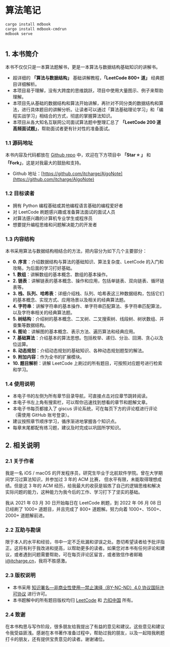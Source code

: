 # 算法笔记

```bash
cargo install mdbook
cargo install mdbook-cmdrun
mdbook serve

```

# 
















































## 1. 本书简介

本书不仅仅只是一本算法题解书，更是一本算法与数据结构基础知识的讲解书。

- 超详细的 **「算法与数据结构」** 基础讲解教程，**「LeetCode 800+ 道」** 经典题目详细解析。
- 本项目易于理解，没有大跨度的思维跳跃，项目中使用大量图示、例子来帮助理解。
- 本项目先从基础的数据结构和算法开始讲解，再针对不同分类的数据结构和算法，进行具体题目的讲解分析。让读者可以通过「算法基础理论学习」和「编程实战学习」相结合的方式，彻底的掌握算法知识。
- 本项目从各大知名互联网公司面试算法题中整理汇总了 **「LeetCode 200 道高频面试题」**，帮助面试者更有针对性的准备面试。

### 1.1 源码地址

本书内容及代码都放在 [Github repo](https://github.com/itcharge/AlgoNote) 中，欢迎在下方项目中 **「Star ⭐️ 」** 和 **「Fork」**，这是对我最大的鼓励和支持。

- Github 地址：[https://github.com/itcharge/AlgoNote](https://github.com/itcharge/AlgoNote)

### 1.2 目标读者

- 拥有 Python 编程基础或其他编程语言基础的编程爱好者
- 对 LeetCode 刷题感兴趣或准备算法面试的面试人员
- 对算法感兴趣的计算机专业学生或程序员
- 想要提升编程思维和问题解决能力的开发者

### 1.3 内容结构

本书采用算法与数据结构相结合的方法，把内容分为如下几个主要部分：

- **0. 序言**：介绍数据结构与算法的基础知识、算法复杂度、LeetCode 的入门和攻略，为后面的学习打好基础。
- **1. 数组**：讲解数组的基本概念、数组的基本操作。
- **2. 链表**：讲解链表的基本概念、操作和应用，包括单链表、双向链表、循环链表等。
- **3. 栈、队列、哈希表**：详细介绍栈、队列、哈希表这三种数据结构，包括它们的基本概念、实现方式、应用场景以及相关的经典算法题。
- **4. 字符串**：讲解字符串的基本操作、单字符串匹配算法、多字符串匹配算法，以及字符串相关的经典算法题。
- **5. 树结构**：介绍树的基本概念、二叉树、二叉搜索树、线段树、树状数组、并查集等数据结构。
- **6. 图论**：讲解图的基本概念、表示方法、遍历算法和经典应用。
- **7. 基础算法**：介绍基本的算法思想。包括枚举、递归、分治、回溯、贪心以及位运算。
- **8. 动态规划**：介绍动态规划的基础知识、各种动态规划题型的解法。
- **9. 附加内容**：作为全书的扩展模块。
- **10. 题目解析**：讲解 LeetCode 上刷过的所有题目，可按照对应题号进行检索和学习。

### 1.4 使用说明

- 本电子书的左侧为所有章节目录导航，可直接点击对应章节跳转阅读。
- 本电子书左上角有搜索栏，可以帮你迅速找到想看的章节和题解文章。
- 本电子书每页都接入了 giscus 评论系统，可在每页下方的评论框进行评论（需使用 GitHub 账号登录）。
- 建议按照章节顺序学习，循序渐进地掌握各个知识点。
- 每章末尾都配有练习题，建议及时完成以巩固所学知识。

## 2. 相关说明

### 2.1 关于作者

我是一名 iOS / macOS 的开发程序员，研究生毕业于北航软件学院。曾在大学期间学习过算法知识，并参加过 3 年的 ACM 比赛， 但水平有限，未能取得理想成绩。但是这 3 年的 ACM 经历，给我最大的收获是锻炼了自己的逻辑思维和解决实际问题的能力，这种能力为我今后的工作、学习打下了坚实的基础。

我从 2021 年 03 月 30 日开始每日在 LeetCode 刷题，到 2022 年 06 月 08 日已经刷了 1000+ 道题目，并且完成了 800+ 道题解。努力向着 1000+、1500+、2000+ 道题解前进。

### 2.2 互助与勘误

限于本人的水平和经验，书中一定不乏纰漏和谬误之处。恳切希望读者给予批评指正。这将有利于我改进和提高，以帮助更多的读者。如果您对本书有任何评论和建议，或者遇到问题需要帮助，可在每页评论区留言，或者致信作者邮箱 [i@itcharge.cn](mailto:i@itcharge.cn)，我将不胜感激。

### 2.3 版权说明

- 本书采用 [知识署名—非商业性使用—禁止演绎（BY-NC-ND）4.0 协议国际许可协议](https://creativecommons.org/licenses/by-nc-nd/4.0/legalcode.zh-Hans) 进行许可。
- 本书题解中的所有题目版权均归  [LeetCode](https://leetcode.com/) 和 [力扣中国](https://leetcode.cn/) 所有。

### 2.4 致谢

在本书构思与写作阶段，很多朋友给我提出了有益的意见和建议。这些意见和建议令我受益匪浅。感谢在本书著作准备过程中，帮助过我的朋友，以及一起陪我刷题打卡的朋友，还有提供宝贵意见的读者。谢谢诸位。
